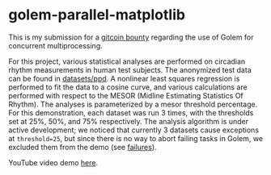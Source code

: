 # golem-parallel-matplotlib

This is my submission for a [gitcoin bounty](https://gitcoin.co/issue/golemfactory/yagna/703/100023964) regarding the use of Golem for concurrent multiprocessing.

For this project, various statistical analyses are performed on circadian rhythm measurements in human test subjects.  The anonymized test data can be found in [datasets/ppd](datasets/ppd).  A nonlinear least squares regression is performed to fit the data to a cosine curve, and various calculations are performed with respect to the MESOR (Midline Estimating Statistics Of Rhythm).  The analyses is parameterized by a mesor threshold percentage.  For this demonstration, each dataset was run 3 times, with the thresholds set at 25%, 50%, and 75% respectively.  The analysis algorithm is under active development; we noticed that currently 3 datasets cause exceptions at `threshold=25`, but since there is no way to abort failing tasks in Golem, we excluded them from the demo (see [failures](datasets/ppd/failures)).

YouTube video demo [here](https://youtu.be/hflrBq2OXwA).
